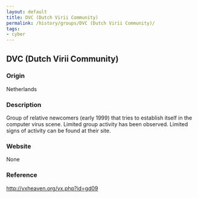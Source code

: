 ```yaml
---
layout: default
title: DVC (Dutch Virii Community)
permalink: /history/groups/DVC (Dutch Virii Community)/
tags:
- cyber
---
```


## DVC (Dutch Virii Community)

### Origin
Netherlands

### Description
Group of relative newcomers (early 1999) that tries to establish itself in the computer virus scene. Limited group activity has been observed. Limited signs of activity can be found at their site.

### Website
None

### Reference
http://vxheaven.org/vx.php?id=gd09
